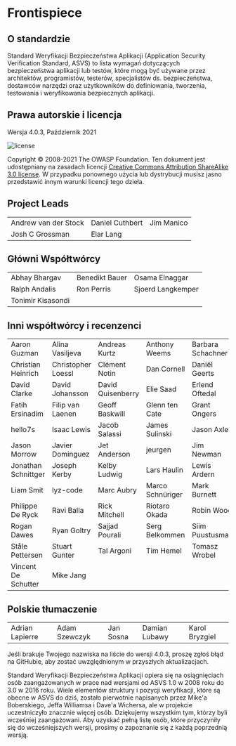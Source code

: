 # Frontispiece

## O standardzie

Standard Weryfikacji Bezpieczeństwa Aplikacji (Application Security Verification Standard, ASVS) to lista wymagań dotyczących bezpieczeństwa aplikacji lub testów, które mogą być używane przez architektów, programistów, testerów, specjalistów ds. bezpieczeństwa, dostawców narzędzi oraz użytkowników do definiowania, tworzenia, testowania i weryfikowania bezpiecznych aplikacji.

## Prawa autorskie i licencja

Wersja 4.0.3, Październik 2021

![license](../images/license.png)

Copyright © 2008-2021 The OWASP Foundation. Ten dokument jest udostępniany na zasadach licencji [Creative Commons Attribution ShareAlike 3.0 license](https://creativecommons.org/licenses/by-sa/3.0/). W przypadku ponownego użycia lub dystrybucji musisz jasno przedstawić innym warunki licencji tego dzieła.

## Project Leads

|                      	|                 	|            	|
|----------------------	|-----------------	|------------	|
| Andrew van der Stock 	| Daniel Cuthbert 	| Jim Manico 	|
| Josh C Grossman      	| Elar Lang     	|            	|

## Główni Współtwórcy

|                	|                	|                   	|
|----------------	|----------------	|-------------------	|
| Abhay Bhargav  	| Benedikt Bauer 	| Osama Elnaggar    	|
| Ralph Andalis 	| Ron Perris     	| Sjoerd Langkemper 	|
| Tonimir Kisasondi |               	|                   	|

## Inni współtwórcy i recenzenci

|                     |                    |                   |                  |                   |
|---------------------|--------------------|-------------------|------------------|-------------------|
| Aaron Guzman        | Alina Vasiljeva    | Andreas Kurtz     | Anthony Weems    | Barbara Schachner |
| Christian Heinrich  | Christopher Loessl | Clément Notin     | Dan Cornell      | Daniël Geerts     |
| David Clarke        | David Johansson    | David Quisenberry | Elie Saad        | Erlend Oftedal    |
| Fatih Ersinadim     | Filip van Laenen   | Geoff Baskwill    | Glenn ten Cate   | Grant Ongers      |
| hello7s             | Isaac Lewis        | Jacob Salassi     | James Sulinski   | Jason Axley       |
| Jason Morrow        | Javier Dominguez   | Jet Anderson      | jeurgen          | Jim Newman        |
| Jonathan Schnittger | Joseph Kerby       | Kelby Ludwig      | Lars Haulin      | Lewis Ardern      |
| Liam Smit           | lyz-code           | Marc Aubry        | Marco Schnüriger | Mark Burnett      |
| Philippe De Ryck    | Ravi Balla         | Rick Mitchell     | Riotaro Okada    | Robin Wood        |
| Rogan Dawes         | Ryan Goltry        | Sajjad Pourali    | Serg Belkommen   | Siim Puustusmaa   |
| Ståle Pettersen     | Stuart Gunter      | Tal Argoni        | Tim Hemel        | Tomasz Wrobel     |
| Vincent De Schutter | Mike Jang          |                   |                  |                   |


## Polskie tłumaczenie

|                     |                    |               |                  |                |
|---------------------|--------------------|---------------|------------------|----------------|
| Adrian Lapierre     | Adam Szewczyk      | Jan Sosna     | Damian Lubawy    | Karol Bryzgiel |


Jeśli brakuje Twojego nazwiska na liście do wersji 4.0.3, proszę zgłoś błąd na GitHubie, aby zostać uwzględnionym w przyszłych aktualizacjach. 

Standard Weryfikacji Bezpieczeństwa Aplikacji opiera się na osiągnięciach osób zaangażowanych w prace nad wersjami od ASVS 1.0 w 2008 roku do 3.0 w 2016 roku. Wiele elementów struktury i pozycji weryfikacji, które są obecne w ASVS do dziś, zostało pierwotnie napisanych przez Mike'a Boberskiego, Jeffa Williamsa i Dave'a Wichersa, ale w projekcie uczestniczyło znacznie więcej osób. Dziękujemy wszystkim tym, którzy byli wcześniej zaangażowani. Aby uzyskać pełną listę osób, które przyczyniły się do wcześniejszych wersji, prosimy o zapoznanie się z każdą poprzednią wersją.
